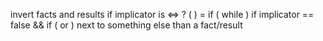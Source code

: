 invert facts and results if implicator is <=> ?
( ) = if ( while ) if implicator == false && if ( or ) next to something else than a fact/result